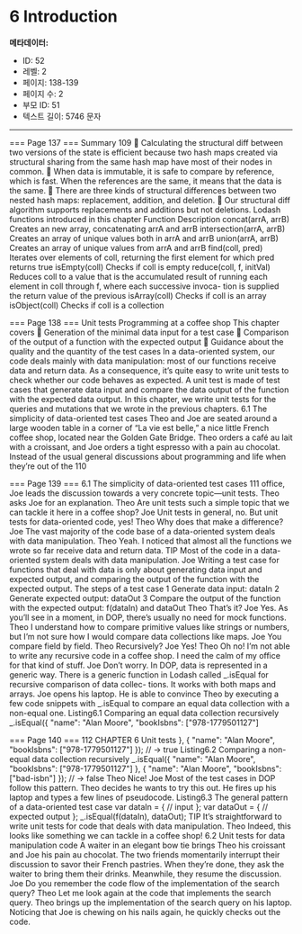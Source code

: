 # 6 Introduction

**메타데이터:**
- ID: 52
- 레벨: 2
- 페이지: 138-139
- 페이지 수: 2
- 부모 ID: 51
- 텍스트 길이: 5746 문자

---

=== Page 137 ===
Summary 109
 Calculating the structural diff between two versions of the state is efficient because
two hash maps created via structural sharing from the same hash map have most
of their nodes in common.
 When data is immutable, it is safe to compare by reference, which is fast. When
the references are the same, it means that the data is the same.
 There are three kinds of structural differences between two nested hash maps:
replacement, addition, and deletion.
 Our structural diff algorithm supports replacements and additions but not
deletions.
Lodash functions introduced in this chapter
Function Description
concat(arrA, arrB) Creates an new array, concatenating arrA and arrB
intersection(arrA, arrB) Creates an array of unique values both in arrA and arrB
union(arrA, arrB) Creates an array of unique values from arrA and arrB
find(coll, pred) Iterates over elements of coll, returning the first element for
which pred returns true
isEmpty(coll) Checks if coll is empty
reduce(coll, f, initVal) Reduces coll to a value that is the accumulated result of running
each element in coll through f, where each successive invoca-
tion is supplied the return value of the previous
isArray(coll) Checks if coll is an array
isObject(coll) Checks if coll is a collection

=== Page 138 ===
Unit tests
Programming at a coffee shop
This chapter covers
 Generation of the minimal data input for a
test case
 Comparison of the output of a function with
the expected output
 Guidance about the quality and the quantity
of the test cases
In a data-oriented system, our code deals mainly with data manipulation: most of
our functions receive data and return data. As a consequence, it’s quite easy to
write unit tests to check whether our code behaves as expected. A unit test is made
of test cases that generate data input and compare the data output of the function
with the expected data output. In this chapter, we write unit tests for the queries
and mutations that we wrote in the previous chapters.
6.1 The simplicity of data-oriented test cases
Theo and Joe are seated around a large wooden table in a corner of “La vie est belle,” a
nice little French coffee shop, located near the Golden Gate Bridge. Theo orders a café
au lait with a croissant, and Joe orders a tight espresso with a pain au chocolat. Instead
of the usual general discussions about programming and life when they’re out of the
110

=== Page 139 ===
6.1 The simplicity of data-oriented test cases 111
office, Joe leads the discussion towards a very concrete topic—unit tests. Theo asks Joe for
an explanation.
Theo Are unit tests such a simple topic that we can tackle it here in a coffee shop?
Joe Unit tests in general, no. But unit tests for data-oriented code, yes!
Theo Why does that make a difference?
Joe The vast majority of the code base of a data-oriented system deals with data
manipulation.
Theo Yeah. I noticed that almost all the functions we wrote so far receive data and
return data.
TIP Most of the code in a data-oriented system deals with data manipulation.
Joe Writing a test case for functions that deal with data is only about generating
data input and expected output, and comparing the output of the function
with the expected output.
The steps of a test case
1 Generate data input: dataIn
2 Generate expected output: dataOut
3 Compare the output of the function with the expected output: f(dataIn) and
dataOut
Theo That’s it?
Joe Yes. As you’ll see in a moment, in DOP, there’s usually no need for mock
functions.
Theo I understand how to compare primitive values like strings or numbers, but I’m
not sure how I would compare data collections like maps.
Joe You compare field by field.
Theo Recursively?
Joe Yes!
Theo Oh no! I’m not able to write any recursive code in a coffee shop. I need the
calm of my office for that kind of stuff.
Joe Don’t worry. In DOP, data is represented in a generic way. There is a generic
function in Lodash called _.isEqual for recursive comparison of data collec-
tions. It works with both maps and arrays.
Joe opens his laptop. He is able to convince Theo by executing a few code snippets with
_.isEqual to compare an equal data collection with a non-equal one.
Listing6.1 Comparing an equal data collection recursively
_.isEqual({
"name": "Alan Moore",
"bookIsbns": ["978-1779501127"]

=== Page 140 ===
112 CHAPTER 6 Unit tests
}, {
"name": "Alan Moore",
"bookIsbns": ["978-1779501127"]
});
// → true
Listing6.2 Comparing a non-equal data collection recursively
_.isEqual({
"name": "Alan Moore",
"bookIsbns": ["978-1779501127"]
}, {
"name": "Alan Moore",
"bookIsbns": ["bad-isbn"]
});
// → false
Theo Nice!
Joe Most of the test cases in DOP follow this pattern.
Theo decides he wants to try this out. He fires up his laptop and types a few lines of
pseudocode.
Listing6.3 The general pattern of a data-oriented test case
var dataIn = {
// input
};
var dataOut = {
// expected output
};
_.isEqual(f(dataIn), dataOut);
TIP It’s straightforward to write unit tests for code that deals with data manipulation.
Theo Indeed, this looks like something we can tackle in a coffee shop!
6.2 Unit tests for data manipulation code
A waiter in an elegant bow tie brings Theo his croissant and Joe his pain au chocolat. The
two friends momentarily interrupt their discussion to savor their French pastries. When
they’re done, they ask the waiter to bring them their drinks. Meanwhile, they resume the
discussion.
Joe Do you remember the code flow of the implementation of the search query?
Theo Let me look again at the code that implements the search query.
Theo brings up the implementation of the search query on his laptop. Noticing that Joe is
chewing on his nails again, he quickly checks out the code.